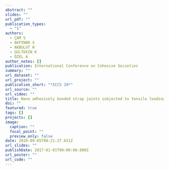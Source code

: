 ```yaml
---
abstract: ""
slides: ""
url_pdf: ""
publication_types:
  - "1"
authors:
  - ÇAM S
  - AKPINAR S
  - AKBULUT H
  - GÜLTEKİN K
  - ÖZEL A
author_notes: []
publication: International Conference on Cohesive Societies
summary: ""
url_dataset: ""
url_project: ""
publication_short: "*ICCS 19*"
url_source: ""
url_video: ""
title: Nano adhesively bonded strap joints subjected to tensile loading
doi: ""
featured: true
tags: []
projects: []
image:
  caption: ""
  focal_point: ""
  preview_only: false
date: 2016-09-05T08:21:27.631Z
url_slides: ""
publishDate: 2017-01-01T00:00:00.000Z
url_poster: ""
url_code: ""
---
```

